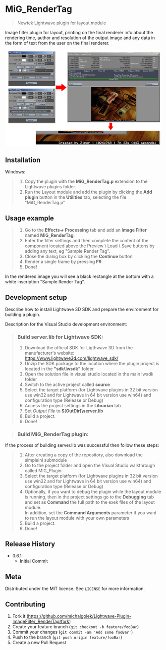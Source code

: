 # MiG_RenderTag 
> Newtek Lightwave plugin for layout module

Image filter plugin for layout, printing on the final renderer info about the rendering time, author and resolution of the output image and any data in the form of text from the user on the final renderer.

![](screen.png)

## Installation

Windows:

>1. Copy the plugin with the **MiG_RenderTag.p** extension to the Lightwave plugins folder.
>2. Run the Layout module and add the plugin by clicking the **Add plugin** button in the **Utilities** tab, selecting the file "MiG_RenderTag.p"

## Usage example

>1. Go to the **Effects-> Processing** tab and add an **Image Filter** named **MiG_RenderTag**.
>2. Enter the filter settings and then complete the content of the component located above the Preview \ Load \ Save buttons by adding any text, eg "Sample Render Tag".
>3. Close the dialog box by clicking the **Continue** button
>4. Render a single frame by pressing **F9**.
>5. Done!

In the rendered image you will see a black rectangle at the bottom with a white inscription "Sample Render Tag".

## Development setup

Describe how to install Lightwave 3D SDK and prepare the environment for building a plugin.


Description for the Visual Studio development environment:

> ### Build server.lib for Lightwave SDK:
>1. Download the official SDK for Ligthwave 3D from the manufacturer's website:
https://www.lightwave3d.com/lightwave_sdk/
>2. Unzip the SDK package to the location where the plugin project is located in the **"sdk\lwsdk"** folder
>3. Open the solution file in visual studio located in the main lwsdk folder
>4. Switch to the active project called **source**
>5. Select the target platform (for Lightwave plugins in 32 bit version use win32 and for Lightwave in 64 bit version use win64) and configuration type (Release or Debug)
>6. Access the project settings in the **Librarian** tab
>7. Set *Output File* to **$(OutDir)\server.lib**
>8. Build a project.
>9. Done!

> ### Build MiG_RenderTag plugin:
If the process of building server.lib was successful then follow these steps:

>1. After creating a copy of the repository, also download the simpleini submodule
>2. Go to the project folder and open the Visual Studio walkthrough called MIG_Plugin
>3. Select the target platform (for Lightwave plugins in 32 bit version use win32 and for Lightwave in 64 bit version use win64) and configuration type (Release or Debug)
>4. Optionally, if you want to debug the plugin while the layout module is running, then in the project settings go to the **Debugging** tab and set as **Command** the full path to the exek files of the layout module.<br>
> In addition, set the **Command Arguments** parameter if you want to run the layout module with your own parameters
>5. Build a project.
>6. Done!

## Release History

* 0.6.1
    * Initial Commit

## Meta

Distributed under the MIT license. See ``LICENSE`` for more information.

## Contributing

1. Fork it (<https://github.com/michalgolek/Lightwave-Plugin-ImageFilter_RenderTag/fork>)
2. Create your feature branch (`git checkout -b feature/fooBar`)
3. Commit your changes (`git commit -am 'Add some fooBar'`)
4. Push to the branch (`git push origin feature/fooBar`)
5. Create a new Pull Request